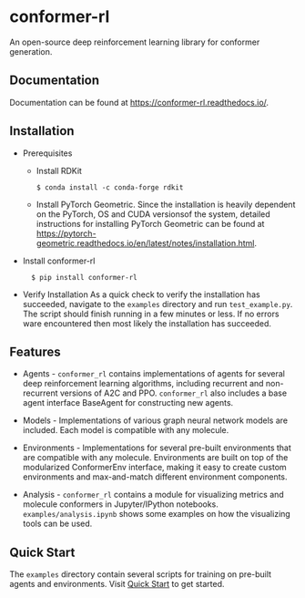 # conformer-rl
An open-source deep reinforcement learning library for conformer generation.

## Documentation
Documentation can be found at https://conformer-rl.readthedocs.io/.

## Installation

* Prerequisites
  * Install RDKit

        $ conda install -c conda-forge rdkit

  * Install PyTorch Geometric. Since the installation is heavily dependent on the PyTorch, OS and CUDA versionsof the system, detailed instructions for installing PyTorch Geometric can be found at https://pytorch-geometric.readthedocs.io/en/latest/notes/installation.html.

* Install conformer-rl

        $ pip install conformer-rl

* Verify Installation
As a quick check to verify the installation has succeeded, navigate to the `examples` directory
and run `test_example.py`. The script should finish running in a few minutes or less. If no errors ware encountered
then most likely the installation has succeeded.

## Features

* Agents - `conformer_rl` contains implementations of agents for several deep reinforcement learning algorithms,
including recurrent and non-recurrent versions of A2C and PPO. `conformer_rl` also includes a base agent
interface BaseAgent for constructing new agents.

* Models - Implementations of various graph neural network models are included. Each model is compatible with
any molecule.

* Environments - Implementations for several pre-built environments that are compatible with any molecule. Environments are built
on top of the modularized ConformerEnv interface, making it easy to create custom environments
and max-and-match different environment components.

* Analysis - `conformer_rl` contains a module for visualizing metrics and molecule conformers in Jupyter/IPython notebooks.
`examples/analysis.ipynb` shows some examples on how the visualizing tools can be used.

## Quick Start
The `examples` directory contain several scripts for training on pre-built agents and environments.
Visit [Quick Start](https://conformer-rl.readthedocs.io/en/latest/tutorial/quick_start.html) to get started.

